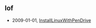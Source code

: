 ## lof
* 2009-01-01, [InstallLinuxWithPenDrive](../posts\2009-01-01-install-linux-with-usb-drive.md)